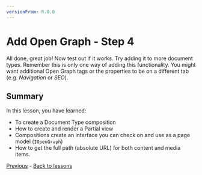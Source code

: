 ```yaml
---
versionFrom: 8.0.0
---
```


# Add Open Graph - Step 4

All done, great job! Now test out if it works. Try adding it to more document types. Remember this is only one way of adding this functionality. You might want additional Open Graph tags or the properties to be on a different tab (e.g. *Navigation* or *SEO*).

## Summary

In this lesson, you have learned:

* To create a Document Type composition
* How to create and render a Partial view
* Compositions create an interface you can check on and use as a page model (`IOpenGraph`)
* How to get the full path (absolute URL) for both content and media items.

[Previous](step-4.md) - [Back to lessons](../index.md)
